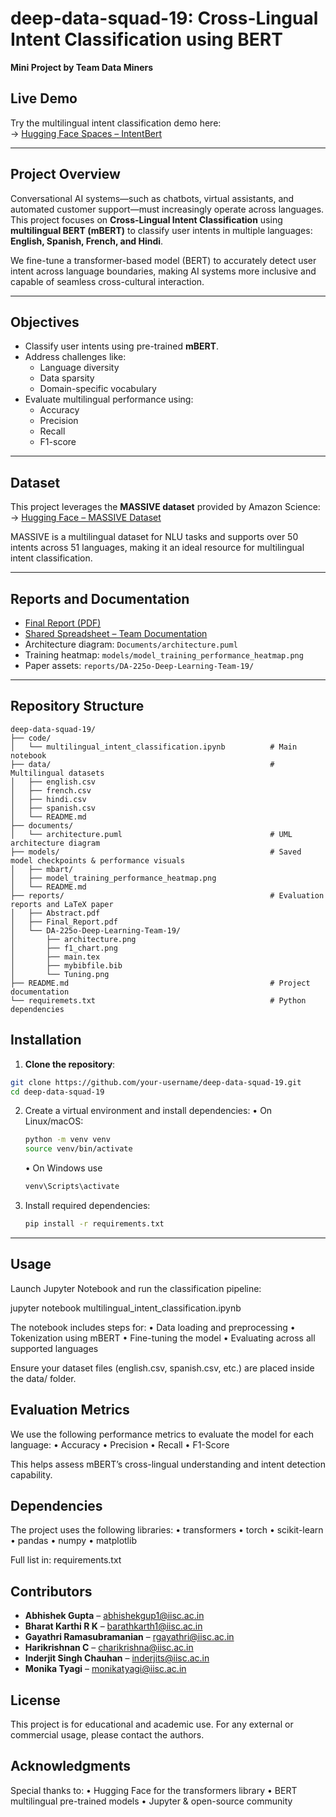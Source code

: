 # deep-data-squad-19: Cross-Lingual Intent Classification using BERT

**Mini Project by Team Data Miners**

## Live Demo

Try the multilingual intent classification demo here:  
-> [Hugging Face Spaces – IntentBert](https://huggingface.co/spaces/charikri/IntentBert#multilingual-intent-classification)

---

## Project Overview

Conversational AI systems—such as chatbots, virtual assistants, and automated customer support—must increasingly operate across languages. This project focuses on **Cross-Lingual Intent Classification** using **multilingual BERT (mBERT)** to classify user intents in multiple languages: **English, Spanish, French, and Hindi**.

We fine-tune a transformer-based model (BERT) to accurately detect user intent across language boundaries, making AI systems more inclusive and capable of seamless cross-cultural interaction.

---

## Objectives

- Classify user intents using pre-trained **mBERT**.
- Address challenges like:
  - Language diversity
  - Data sparsity
  - Domain-specific vocabulary
- Evaluate multilingual performance using:
  - Accuracy
  - Precision
  - Recall
  - F1-score

---

## Dataset

This project leverages the **MASSIVE dataset** provided by Amazon Science:  
-> [Hugging Face – MASSIVE Dataset](https://huggingface.co/datasets/AmazonScience/massive)

MASSIVE is a multilingual dataset for NLU tasks and supports over 50 intents across 51 languages, making it an ideal resource for multilingual intent classification.

---

## Reports and Documentation

- [Final Report (PDF)](https://github.com/monikatyagiisc/deep-data-squad-19/blob/main/reports/Final_Report.pdf)  
- [Shared Spreadsheet – Team Documentation](https://indianinstituteofscience-my.sharepoint.com/:x:/g/personal/rgayathri_iisc_ac_in/ER1sFJFsbsFLj66COTgWDYoBy5lkDJKdJZZ77cQ8MIeHsg?e=UK7NUV&ovuser=6f15cd97-f6a7-41e3-b2c5-ad4193976476%2Cmonikatyagi%40iisc.ac.in&clickparams=eyJBcHBOYW1lIjoiVGVhbXMtRGVza3RvcCIsIkFwcFZlcnNpb24iOiI1MC8yNTA2MDIwNjYxMiIsIkhhc0ZlZGVyYXRlZFVzZXIiOmZhbHNlfQ%3D%3D)   
- Architecture diagram: `Documents/architecture.puml`  
- Training heatmap: `models/model_training_performance_heatmap.png`  
- Paper assets: `reports/DA-225o-Deep-Learning-Team-19/`

---

## Repository Structure

```
deep-data-squad-19/
├── code/
│   └── multilingual_intent_classification.ipynb          # Main notebook
├── data/                                                 # Multilingual datasets
│   ├── english.csv
│   ├── french.csv
│   ├── hindi.csv
│   ├── spanish.csv
│   └── README.md
├── documents/
│   └── architecture.puml                                 # UML architecture diagram
├── models/                                               # Saved model checkpoints & performance visuals
│   ├── mbart/
│   ├── model_training_performance_heatmap.png
│   └── README.md
├── reports/                                              # Evaluation reports and LaTeX paper
│   ├── Abstract.pdf
│   ├── Final_Report.pdf
│   └── DA-225o-Deep-Learning-Team-19/
│       ├── architecture.png
│       ├── f1_chart.png
│       ├── main.tex
│       ├── mybibfile.bib
│       └── Tuning.png
├── README.md                                             # Project documentation
└── requiremets.txt                                       # Python dependencies
```

## Installation

1. **Clone the repository**:

```bash
git clone https://github.com/your-username/deep-data-squad-19.git
cd deep-data-squad-19
```


2.	Create a virtual environment and install dependencies:
•	On Linux/macOS:
	```bash
	python -m venv venv
	source venv/bin/activate  
	```
    •	On Windows use 
	```bash
	venv\Scripts\activate
	```
3.	Install required dependencies:
	```bash
	pip install -r requirements.txt
	```

---

## Usage

Launch Jupyter Notebook and run the classification pipeline:

jupyter notebook multilingual_intent_classification.ipynb

The notebook includes steps for:
	•	Data loading and preprocessing
	•	Tokenization using mBERT
	•	Fine-tuning the model
	•	Evaluating across all supported languages

Ensure your dataset files (english.csv, spanish.csv, etc.) are placed inside the data/ folder.


## Evaluation Metrics

We use the following performance metrics to evaluate the model for each language:
	•	Accuracy
	•	Precision
	•	Recall
	•	F1-Score

This helps assess mBERT’s cross-lingual understanding and intent detection capability.


## Dependencies

The project uses the following libraries:
	•	transformers
	•	torch
	•	scikit-learn
	•	pandas
	•	numpy
	•	matplotlib

Full list in: requirements.txt


## Contributors
- **Abhishek Gupta** – abhishekgup1@iisc.ac.in  
- **Bharat Karthi R K** – barathkarth1@iisc.ac.in  
- **Gayathri Ramasubramanian** – rgayathri@iisc.ac.in  
- **Harikrishnan C** – charikrishna@iisc.ac.in  
- **Inderjit Singh Chauhan** – inderjits@iisc.ac.in  
- **Monika Tyagi** – monikatyagi@iisc.ac.in



## License

This project is for educational and academic use. For any external or commercial usage, please contact the authors.



## Acknowledgments

Special thanks to:
	•	Hugging Face for the transformers library
	•	BERT multilingual pre-trained models
	•	Jupyter & open-source community

